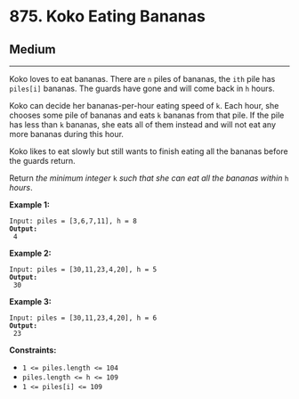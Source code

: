 # 875. Koko Eating Bananas

## Medium

***

Koko loves to eat bananas. There are `n` piles of bananas, the `ith` pile has `piles[i]` bananas. The guards have gone and will come back in `h` hours.

Koko can decide her bananas-per-hour eating speed of `k`. Each hour, she chooses some pile of bananas and eats `k` bananas from that pile. If the pile has less than `k` bananas, she eats all of them instead and will not eat any more bananas during this hour.

Koko likes to eat slowly but still wants to finish eating all the bananas before the guards return.

Return _the minimum integer_ `k` _such that she can eat all the bananas within_ `h` _hours_.

&#x20;

**Example 1:**

<pre><code>Input: piles = [3,6,7,11], h = 8
<strong>Output:
</strong> 4</code></pre>

**Example 2:**

<pre><code>Input: piles = [30,11,23,4,20], h = 5
<strong>Output:
</strong> 30</code></pre>

**Example 3:**

<pre><code>Input: piles = [30,11,23,4,20], h = 6
<strong>Output:
</strong> 23</code></pre>

&#x20;

**Constraints:**

* `1 <= piles.length <= 104`
* `piles.length <= h <= 109`
* `1 <= piles[i] <= 109`
